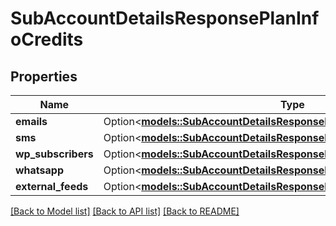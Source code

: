 # SubAccountDetailsResponsePlanInfoCredits

## Properties

Name | Type | Description | Notes
------------ | ------------- | ------------- | -------------
**emails** | Option<[**models::SubAccountDetailsResponsePlanInfoCreditsEmails**](subAccountDetailsResponse_planInfo_credits_emails.md)> |  | [optional]
**sms** | Option<[**models::SubAccountDetailsResponsePlanInfoCreditsSms**](subAccountDetailsResponse_planInfo_credits_sms.md)> |  | [optional]
**wp_subscribers** | Option<[**models::SubAccountDetailsResponsePlanInfoCreditsWpSubscribers**](subAccountDetailsResponse_planInfo_credits_wpSubscribers.md)> |  | [optional]
**whatsapp** | Option<[**models::SubAccountDetailsResponsePlanInfoCreditsWhatsapp**](subAccountDetailsResponse_planInfo_credits_whatsapp.md)> |  | [optional]
**external_feeds** | Option<[**models::SubAccountDetailsResponsePlanInfoCreditsExternalFeeds**](subAccountDetailsResponse_planInfo_credits_externalFeeds.md)> |  | [optional]

[[Back to Model list]](../README.md#documentation-for-models) [[Back to API list]](../README.md#documentation-for-api-endpoints) [[Back to README]](../README.md)


